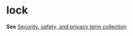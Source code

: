# lock

**See** [Security, safety, and privacy term collection](https://worldready.cloudapp.net/Styleguide/Read?id=2700&topicid=26894)
